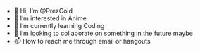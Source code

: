 - 👋 Hi, I’m @PrezCold
- 👀 I’m interested in Anime
- 🌱 I’m currently learning Coding
- 💞️ I’m looking to collaborate on something in the future maybe
- 📫 How to reach me through email or hangouts

<!---
PrezCold/PrezCold is a ✨ special ✨ repository because its `README.md` (this file) appears on your GitHub profile.
You can click the Preview link to take a look at your changes.
--->
